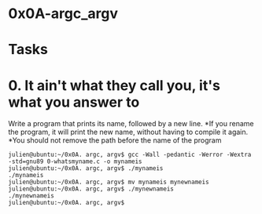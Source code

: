 # 0x0A-argc_argv

# Tasks

# 0. It ain't what they call you, it's what you answer to

Write a program that prints its name, followed by a new line.
*If you rename the program, it will print the new name, without having to compile it again.
*You should not remove the path before the name of the program

```
julien@ubuntu:~/0x0A. argc, argv$ gcc -Wall -pedantic -Werror -Wextra -std=gnu89 0-whatsmyname.c -o mynameis
julien@ubuntu:~/0x0A. argc, argv$ ./mynameis 
./mynameis
julien@ubuntu:~/0x0A. argc, argv$ mv mynameis mynewnameis
julien@ubuntu:~/0x0A. argc, argv$ ./mynewnameis 
./mynewnameis
julien@ubuntu:~/0x0A. argc, argv$ 

```

